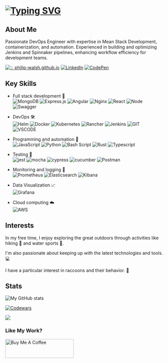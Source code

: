 # [![Typing SVG](https://readme-typing-svg.herokuapp.com?font=VT323&size=45&pause=1000&color=087E17&vCenter=true&random=false&width=435&lines=DevOps+Engineer;+Full+Stack+Developer;Automation+Enthusiast)](https://philip-walsh.github.io/)

## About Me

Passionate DevOps Engineer with expertise in Mean Stack Development, containerization, and automation. Experienced in building and optimizing Jenkins and Spinnaker pipelines, enhancing workflow efficiency for development teams.

[![💡 philip-walsh.github.io](https://img.shields.io/badge/philipwalsh.github.io-19A7CE?style=for-the-badge&logo=About.me&logoColor=white)](https://philip-walsh.github.io/)
[![LinkedIn](https://img.shields.io/badge/linkedin-%230077B5.svg?style=for-the-badge&logo=linkedin&logoColor=white)](https://www.linkedin.com/in/philip-walsh-01/)
[![CodePen](https://img.shields.io/badge/Codepen-000000?style=for-the-badge&logo=codepen&logoColor=white)](https://codepen.io/Philip-Walsh)

## Key Skills

- Full stack development 🚀        
  ![MongoDB](https://img.shields.io/badge/MongoDB-%234ea94b.svg?style=for-the-badge&logo=mongodb&logoColor=white)
  ![Express.js](https://img.shields.io/badge/express.js-%23404d59.svg?style=for-the-badge&logo=express&logoColor=%2361DAFB)
  ![Angular](https://img.shields.io/badge/angular-%23DD0031.svg?style=for-the-badge&logo=angular&logoColor=white)
  ![Nginx](https://img.shields.io/badge/nginx-%23009639.svg?style=for-the-badge&logo=nginx&logoColor=white)
  ![React](https://img.shields.io/badge/React-20232A?style=for-the-badge&logo=react&logoColor=61DAF)
  ![Node](https://img.shields.io/badge/Node%20js-339933?style=for-the-badge&logo=nodedotjs&logoColor=white)
  ![Swagger](https://img.shields.io/badge/Swagger-85EA2D?style=for-the-badge&logo=Swagger&logoColor=white)
  <!---
  ![Webpack](https://img.shields.io/badge/Webpack-8DD6F9?style=for-the-badge&logo=Webpack&logoColor=white)
  -->
- DevOps 🛠️             
  ![Helm](https://img.shields.io/badge/Helm-0F1689?style=for-the-badge&logo=Helm&labelColor=0F1689)
  ![Docker](https://img.shields.io/badge/docker-%230db7ed.svg?style=for-the-badge&logo=docker&logoColor=white)
  ![Kubernetes](https://img.shields.io/badge/kubernetes-%23326ce5.svg?style=for-the-badge&logo=kubernetes&logoColor=white)
  ![Rancher](https://img.shields.io/badge/Rancher-0075A8?style=for-the-badge&logo=rancher&logoColor=white)
  ![Jenkins](https://img.shields.io/badge/jenkins-%232C5263.svg?style=for-the-badge&logo=jenkins&logoColor=white)
  ![GIT](https://img.shields.io/badge/GIT-E44C30?style=for-the-badge&logo=git&logoColor=white "My main version control system")
  ![VSCODE](https://img.shields.io/badge/VSCode-0078D4?style=for-the-badge&logo=visual%20studio%20code&logoColor=white)

- Programming and automation 🤖        
  ![JavaScript](https://img.shields.io/badge/JavaScript-F7DF1E?style=for-the-badge&logo=javascript&logoColor=black)
  ![Python](https://img.shields.io/badge/Python-14354C?style=for-the-badge&logo=python&logoColor=white)
  ![Bash Script](https://img.shields.io/badge/Shell_Script-121011?style=for-the-badge&logo=gnu-bash&logoColor=white)
  ![Rust](https://img.shields.io/badge/Rust-000000?style=for-the-badge&logo=rust&logoColor=white)
  ![Typescript](https://img.shields.io/badge/TypeScript-007ACC?style=for-the-badge&logo=typescript&logoColor=white)
  
- Testing 🧪        
  ![jest](https://img.shields.io/badge/Jest-323330?style=for-the-badge&logo=Jest&logoColor=white)
  ![mocha](https://img.shields.io/badge/mocha.js-323330?style=for-the-badge&logo=mocha&logoColor=Brown)
  ![cypress](https://img.shields.io/badge/-cypress-%23E5E5E5?style=for-the-badge&logo=cypress&logoColor=058a5e)
  ![cucumber](https://img.shields.io/badge/Cucumber-43B02A?style=for-the-badge&logo=cucumber&logoColor=white)
  ![Postman](https://img.shields.io/badge/Postman-FF6C37?style=for-the-badge&logo=Postman&logoColor=white)

- Monitoring and logging 🔎        
  ![Prometheus](https://img.shields.io/badge/Prometheus-E6522C?style=for-the-badge&logo=Prometheus&logoColor=white)
  ![Elasticsearch](https://img.shields.io/badge/Elastic_Search-005571?style=for-the-badge&logo=elasticsearch&logoColor=white)
  ![Kibana](https://img.shields.io/badge/Kibana-005571?style=for-the-badge&logo=Kibana&logoColor=white)
- Data Visualization  📈        
  ![Grafana](https://img.shields.io/badge/grafana-%23F46800.svg?style=for-the-badge&logo=grafana&logoColor=white)
- Cloud computing ☁️        
  ![AWS](https://img.shields.io/badge/AWS-%23FF9900.svg?style=for-the-badge&logo=amazon-aws&logoColor=white)

## Interests

In my free time, I enjoy exploring the great outdoors through activities like hiking 🥾 and water sports 🤿.

I'm also passionate about keeping up with the latest technologies and tools.💻

I have a particular interest in raccoons and their behavior. 🦝

## Stats

![My GitHub stats](https://github-readme-stats.vercel.app/api?username=Philip-Walsh&count_private=true&theme=tokyonight&show_icons=true&include_all_commits=true)

[![Codewars](https://www.codewars.com/users/Philip-W/badges/large)](https://www.codewars.com/users/Philip-W/)


<img src="https://stats4github.vercel.app/api/top-langs/?username=Philip-Walsh&langs_count=11&hide=html&layout=compact"><br/>

### Like My Work?

<a href="https://www.buymeacoffee.com/philipwalsf" target="_blank"><img src="https://cdn.buymeacoffee.com/buttons/v2/default-yellow.png" alt="Buy Me A Coffee" height="60px" width="217px" ></a>
